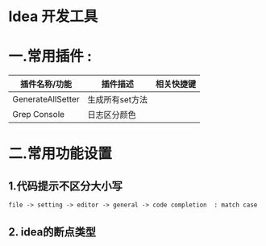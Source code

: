 # Idea 开发工具

# 一.常用插件 : 

| 插件名称/功能     | 插件描述        | 相关快捷键 |
| ----------------- | --------------- | ---------- |
| GenerateAllSetter | 生成所有set方法 |            |
| Grep Console      | 日志区分颜色    |            |







# 二.常用功能设置

## 1.代码提示不区分大小写

```
file -> setting -> editor -> general -> code completion  : match case
```

## 2. idea的断点类型


